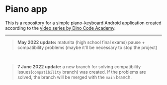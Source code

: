 <h1>Piano app</h1>

<p>This is a repository for a simple piano–keyboard Android application created according to the <a href="https://www.youtube.com/playlist?list=PLBcjj47fhbjV-mybrvy0Do0nZECzi46ry">video series by Dino Code Academy</a>.</p><hr>

<noindent><blockquote>
                        <b>May 2022 update:</b> maturita (high school final exams) pause + compatibility problems (maybe it'll be necessary to stop the project)</blockquote><br>
<noindent><blockquote>
                        <b>7 June 2022 update:</b> a new branch for solving compatibility issues(<code>compatibility</code> branch) was created. If the problems are solved, the branch will be merged with the <code>main</code> branch.</blockquote><br>
